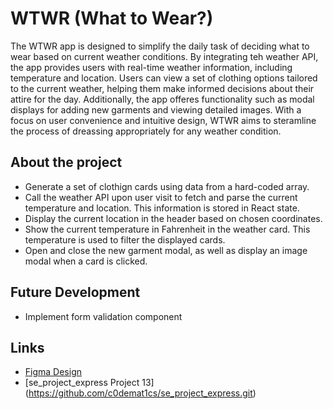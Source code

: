 # WTWR (What to Wear?)

The WTWR app is designed to simplify the daily task of deciding what to wear based on current weather conditions. By integrating teh weather API, the app provides users with real-time weather information, including temperature and location. Users can view a set of clothing options tailored to the current weather, helping them make informed decisions about their attire for the day. Additionally, the app offeres functionality such as modal displays for adding new garments and viewing detailed images. With a focus on user convenience and intuitive design, WTWR aims to steramline the process of dreassing appropriately for any weather condition.

## About the project

- Generate a set of clothign cards using data from a hard-coded array.
- Call the weather API upon user visit to fetch and parse the current temperature and location. This information is stored in React state.
- Display the current location in the header based on chosen coordinates.
- Show the current temperature in Fahrenheit in the weather card. This temperature is used to filter the displayed cards.
- Open and close the new garment modal, as well as display an image modal when a card is clicked.

## Future Development

- Implement form validation component

## Links

- [Figma Design](https://www.figma.com/file/DTojSwldenF9UPKQZd6RRb/Sprint-10%3A-WTWR)
- [se_project_express Project 13] (https://github.com/c0demat1cs/se_project_express.git)
